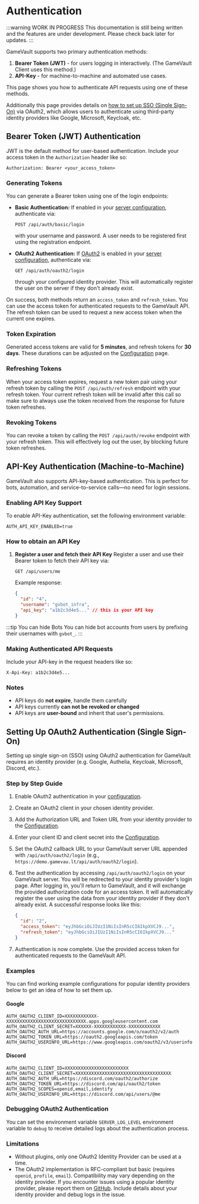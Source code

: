 # Authentication

:::warning WORK IN PROGRESS
This documentation is still being written and the features are under development. Please check back later for updates.
:::

GameVault supports two primary authentication methods:

1. **Bearer Token (JWT)** - for users logging in interactively. (The GameVault Client uses this method.)
2. **API-Key** - for machine-to-machine and automated use cases.

This page shows you how to authenticate API requests using one of these methods.

Additionally this page provides details on [how to set up SSO (Single Sign-On)](#setting-up-oauth2-authentication-single-sign-on) via OAuth2, which allows users to authenticate using third-party identity providers like Google, Microsoft, Keycloak, etc.

## Bearer Token (JWT) Authentication

JWT is the default method for user-based authentication. Include your access token in the `Authorization` header like so:

```http
Authorization: Bearer <your_access_token>
```

### Generating Tokens

You can generate a Bearer token using one of the login endpoints:

- **Basic Authentication:**
  If enabled in your [server configuration](../server-docs/configuration.md#auth), authenticate via:

  ```http
  POST /api/auth/basic/login
  ```

  with your username and password. A user needs to be registered first using the registration endpoint.

- **OAuth2 Authentication:**
  If [OAuth2](#setting-up-oauth2-authentication-single-sign-on) is enabled in your [server configuration](../server-docs/configuration.md#auth), authenticate via:

  ```http
  GET /api/auth/oauth2/login
  ```

  through your configured identity provider. This will automatically register the user on the server if they don't already exist.

On success, both methods return an `access_token` and `refresh_token`. You can use the access token for authenticated requests to the GameVault API. The refresh token can be used to request a new access token when the current one expires.

### Token Expiration

Generated access tokens are valid for **5 minutes**, and refresh tokens for **30 days**. These durations can be adjusted on the [Configuration](../server-docs/configuration.md) page.

### Refreshing Tokens

When your access token expires, request a new token pair using your refresh token by calling the `POST /api/auth/refresh` endpoint with your refresh token. Your current refresh token will be invalid after this call so make sure to always use the token received from the response for future token refreshes.

### Revoking Tokens

You can revoke a token by calling the `POST /api/auth/revoke` endpoint with your refresh token. This will effectively log out the user, by blocking future token refreshes.

## API-Key Authentication (Machine-to-Machine)

GameVault also supports API-key-based authentication. This is perfect for bots, automation, and service-to-service calls—no need for login sessions.

### Enabling API Key Support

To enable API-Key authentication, set the following environment variable:

```env
AUTH_API_KEY_ENABLED=true
```

### How to obtain an API Key

1. **Register a user and fetch their API Key**
   Register a user and use their Bearer token to fetch their API key via:

   ```http
   GET /api/users/me
   ```

   Example response:

   ```json
   {
     "id": "4",
     "username": "gvbot_infra",
     "api_key": "a1b2c3d4e5..." // this is your API key
   }
   ```

:::tip You can hide Bots
You can hide bot accounts from users by prefixing their usernames with `gvbot_`.
:::

### Making Authenticated API Requests

Include your API-key in the request headers like so:

```http
X-Api-Key: a1b2c3d4e5...
```

### Notes

- API keys do **not expire**, handle them carefully
- API keys currently **can not be revoked or changed**
- API keys are **user-bound** and inherit that user's permissions.

## Setting Up OAuth2 Authentication (Single Sign-On)

Setting up single sign-on (SSO) using OAuth2 authentication for GameVault requires an identity provider (e.g. Google, Authelia, Keycloak, Microsoft, Discord, etc.).

### Step by Step Guide

1. Enable OAuth2 authentication in your [configuration](../server-docs/configuration.md#auth).
2. Create an OAuth2 client in your chosen identity provider.
3. Add the Authorization URL and Token URL from your identity provider to the [Configuration](../server-docs/configuration.md#auth).
4. Enter your client ID and client secret into the [Configuration](../server-docs/configuration.md#auth).
5. Set the OAuth2 callback URL to your GameVault server URL appended with `/api/auth/oauth2/login` (e.g., `https://demo.gamevau.lt/api/auth/oauth2/login`).
6. Test the authentication by accessing `/api/auth/oauth2/login` on your GameVault server. You will be redirected to your identity provider's login page. After logging in, you'll return to GameVault, and it will exchange the provided authorization code for an access token. It will automatically register the user using the data from your identity provider if they don't already exist. A successful response looks like this:

   ```json
   {
     "id": "2",
     "access_token": "eyJhbGciOiJIUzI1NiIsInR5cCI6IkpXVCJ9...",
     "refresh_token": "eyJhbGciOiJIUzI1NiIsInR5cCI6IkpXVCJ9..."
   }
   ```

7. Authentication is now complete. Use the provided access token for authenticated requests to the GameVault API.

### Examples

You can find working example configurations for popular identity providers below to get an idea of how to set them up.

#### Google

```env
AUTH_OAUTH2_CLIENT_ID=XXXXXXXXXXXX-XXXXXXXXXXXXXXXXXXXXXXXXXXXXXX.apps.googleusercontent.com
AUTH_OAUTH2_CLIENT_SECRET=XXXXXX-XXXXXXXXXXXX-XXXXXXXXXXXX
AUTH_OAUTH2_AUTH_URL=https://accounts.google.com/o/oauth2/v2/auth
AUTH_OAUTH2_TOKEN_URL=https://oauth2.googleapis.com/token
AUTH_OAUTH2_USERINFO_URL=https://www.googleapis.com/oauth2/v3/userinfo
```

#### Discord

```env
AUTH_OAUTH2_CLIENT_ID=XXXXXXXXXXXXXXXXXXXXXXXX
AUTH_OAUTH2_CLIENT_SECRET=XXXXXXXXXXXXXXXXXXXXXXXXXXXXXXXXXXXX
AUTH_OAUTH2_AUTH_URL=https://discord.com/oauth2/authorize
AUTH_OAUTH2_TOKEN_URL=https://discord.com/api/oauth2/token
AUTH_OAUTH2_SCOPES=openid,email,identify
AUTH_OAUTH2_USERINFO_URL=https://discord.com/api/users/@me
```

### Debugging OAuth2 Authentication

You can set the environment variable `SERVER_LOG_LEVEL` environment variable to `debug` to receive detailed logs about the authentication process.

### Limitations

- Without plugins, only one OAuth2 Identity Provider can be used at a time.
- The OAuth2 implementation is RFC-compliant but basic (requires `openid`, `profile`, `email`). Compatibility may vary depending on the identity provider. If you encounter issues using a popular identity provider, please report them on [GitHub](https://github.com/Phalcode/gamevault-backend/issues). Include details about your identity provider and debug logs in the issue.
